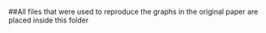 ##All files that were used to reproduce the graphs in the original paper are placed inside this folder
